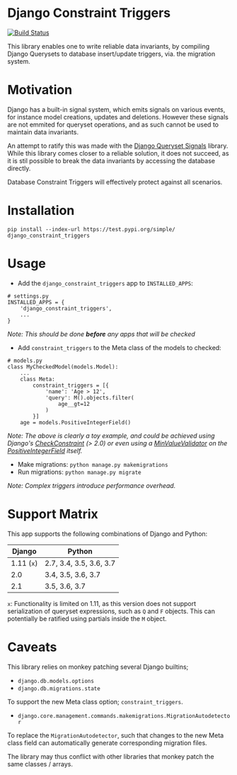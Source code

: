 Django Constraint Triggers
==========================

[![Build Status](https://travis-ci.org/magenta-aps/django_constraint_triggers.svg?branch=master)](https://travis-ci.org/magenta-aps/django_constraint_triggers)

This library enables one to write reliable data invariants, by compiling Django
Querysets to database insert/update triggers, via. the migration system.

Motivation
==========
Django has a built-in signal system, which emits signals on various events, for
instance model creations, updates and deletions. However these signals are not
emmited for queryset operations, and as such cannot be used to maintain data
invariants.

An attempt to ratify this was made with the [Django Queryset Signals](https://github.com/magenta-aps/django-queryset-signals) library.
While this library comes closer to a reliable solution, it does not succeed,
as it is stil possible to break the data invariants by accessing the database
directly.

Database Constraint Triggers will effectively protect against all scenarios.

Installation
============
```
pip install --index-url https://test.pypi.org/simple/ django_constraint_triggers
```

Usage
=====

- Add the `django_constraint_triggers` app to `INSTALLED_APPS`:

```
# settings.py
INSTALLED_APPS = {
    'django_constraint_triggers',
    ...
}
```

*Note: This should be done **before** any apps that will be checked*

- Add `constraint_triggers` to the Meta class of the models to checked:

```
# models.py
class MyCheckedModel(models.Model):
    ...
    class Meta:
        constraint_triggers = [{
            'name': 'Age > 12',
            'query': M().objects.filter(
                age__gt=12
            )
        }]
    age = models.PositiveIntegerField()
```

*Note: The above is clearly a toy example, and could be achieved using
Django's [CheckConstraint](https://docs.djangoproject.com/en/dev/ref/models/constraints/#checkconstraint)
(> 2.0) or even using a [MinValueValidator](https://docs.djangoproject.com/en/dev/ref/validators/#minvaluevalidator)
on the [PositiveIntegerField](https://docs.djangoproject.com/en/dev/ref/models/fields/#positiveintegerfield) itself.*

- Make migrations: `python manage.py makemigrations`
- Run migrations: `python manage.py migrate`

*Note: Complex triggers introduce performance overhead.*

Support Matrix
==============
This app supports the following combinations of Django and Python:

| Django     | Python                  |
| ---------- | ----------------------- |
| 1.11 (`x`) | 2.7, 3.4, 3.5, 3.6, 3.7 |
| 2.0        | 3.4, 3.5, 3.6, 3.7      |
| 2.1        | 3.5, 3.6, 3.7           |

`x`: Functionality is limited on 1.11, as this version does not support
serialization of queryset expressions, such as `Q` and `F` objects. This can
potentially be ratified using partials inside the `M` object.

Caveats
=======
This library relies on monkey patching several Django builtins;

- `django.db.models.options`
- `django.db.migrations.state`

To support the new Meta class option; `constraint_triggers`.

- `django.core.management.commands.makemigrations.MigrationAutodetector`

To replace the `MigrationAutodetector`, such that changes to the new Meta class
field can automatically generate corresponding migration files.


The library may thus conflict with other libraries that monkey patch the same
classes / arrays.
